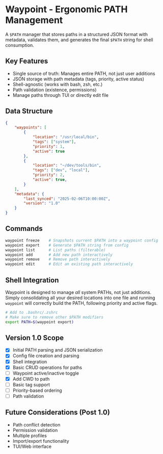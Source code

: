 # Waypoint - Ergonomic PATH Management

A `$PATH` manager that stores paths in a structured JSON format with metadata,
validates them, and generates the final `$PATH` string for shell consumption.

## Key Features

- Single source of truth: Manages entire PATH, not just user additions
- JSON storage with path metadata (tags, priority, active status)
- Shell-agnostic (works with bash, zsh, etc.)
- Path validation (existence, permissions)
- Manage paths through TUI or directly edit file

## Data Structure

```json
{
    "waypoints": [
        {
            "location": "/usr/local/bin",
            "tags": ["system"],
            "priority": 1,
            "active": true
        },
        {
            "location": "~/dev/tools/bin",
            "tags": ["dev", "local"],
            "priority": 2,
            "active": true,
        }
    ],
    "metadata": {
        "last_synced": "2025-02-06T10:00:00Z",
        "version": "1.0"
    }
}
```

## Commands

```bash
waypoint freeze    # Snapshots current $PATH into a waypoint config
waypoint export    # Generate $PATH string from config
waypoint list      # List paths (filterable)
waypoint add       # Add new path interactively
waypoint remove    # Remove path interactively
waypoint edit      # Edit an existing path interactively
```

## Shell Integration

Waypoint is designed to manage *all* system PATHs, not just additions. Simply consolidating all your desired locations into one file and running `waypoint` will correctly build the PATH, following priority and active flags.

```bash
# Add to .bashrc/.zshrc
# Make sure to remove other $PATH modifiers
export PATH=$(waypoint export)
```

## Version 1.0 Scope

- [x] Initial PATH parsing and JSON serialization
- [x] Config file creation and parsing
- [x] Shell integration
- [x] Basic CRUD operations for paths
- [ ] Waypoint active/inactive toggle
- [x] Add CWD to path
- [ ] Basic tag support
- [ ] Priority-based ordering
- [ ] Path validation

## Future Considerations (Post 1.0)

- Path conflict detection
- Permission validation
- Multiple profiles
- Import/export functionality
- TUI/Web interface
